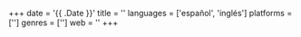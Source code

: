 +++
date = '{{ .Date }}'
title = ''
languages = ['español', 'inglés']
platforms = ['']
genres = ['']
web = ''
+++



